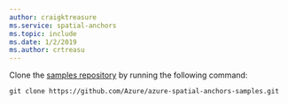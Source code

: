 ```yaml
---
author: craigktreasure
ms.service: spatial-anchors
ms.topic: include
ms.date: 1/2/2019
ms.author: crtreasu
---
```

Clone the [samples repository](https://github.com/Azure/azure-spatial-anchors-samples) by running the following command:

```console
git clone https://github.com/Azure/azure-spatial-anchors-samples.git
```